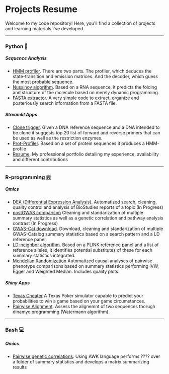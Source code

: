# Projects Resume

Welcome to my code repository! Here, you'll find a collection of projects and learning materials I've developed

---

### Python 🐍
##### Sequence Analysis

* [HMM profiler](Python/HMM_profile_analyser). There are two parts. The profiler, which deduces the state-transition and emission matrices. And the decoder, which guess the most probable sequence. 
* [Nussinov algorithm](). Based on a RNA sequence, it predicts the folding and structure of the molecule based on merely dynamic programming.
* [FASTA extractor](Python/manipulation_FASTA/extract%26find_FASTA). A very simple code to extract, organize and posteriously search information from a FASTA file.

##### Streamlit Apps
* [Clone trigger](streamlit/close_trigger). Given a DNA reference sequence and a DNA intended to be clone it suggests top 20 list of forward and reverse primers that can be used as well as the restriction enzymes. 
* [Prot-Profiler](streamlit/prot-profiler-app). Based on a set of protein sequences it produces a HMM-profile
* [Resume](streamlit/resume). My professional portfolio detailing my experience, availability and different contributions

---

### R-programming 🇷
##### Omics

* [DEA (Differential Expression Analysis)](R/DEA). Automatized search, cleaning, quality control and analysis of BioStudies reports of a topic (In Progress)
* [postGWAS comparison]() Cleaning and standarization of multiple summary statistics as well as a genetic correlation and pathway analysis contrast (In Progress)
* [GWAS-Cat download](). Download, cleaning and standarization of multiple GWAS-Catalog summary statistics based on a search pattern and a LD reference panel.
* [LD-neighbor algorithm](). Based on a PLINK reference panel and a list of reference alleles, it identifies potential substitutes of these for each summary statistics integrated.
* [Mendelian Randomization]() Automatized causal analyses of pairwise phenotype comparisons based on summary statistics performing IVW, Egger and Weighted Median. Includes quality plots. 

##### Shiny Apps

* [Texas Cheater](shinyR/texas-cheater) A Texas Poker simulator capable to predict your probabilities to win a game based on your game circumstances.
* [Pairwise Alignment](shinyR/pairwise_alignment). Assess the alignemnt of two sequences thorugh dinamyc programming (Watermann algorithm).

---

### Bash 💻
##### Omics
* [Pairwise genetic correlations](). Using AWK language performs ???? over a folder of summary statistics and develops a matrix summarizing results 
